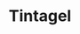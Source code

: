 ---
Numero: 371
title: Tintagel
Autor: Paul Cook
Co-autor: 
Ano-de-Publicacao: 1988
Titulo-original: Tintagel
Tradutor: Eduardo Saló
Co-tradutor: 
Ano-de-edicao: 1981
alias: Paul-Cook
Autor2-alias: 
Tradutor1-alias: Eduardo-Salo
Tradutor2-alias: 
Titulo-link: 371-Tintagel
Capa: António Pedro
pags: 274
Capa-link: Antonio-Pedro
---